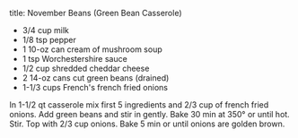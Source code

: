 title: November Beans (Green Bean Casserole)

* 3/4 cup milk
* 1/8 tsp pepper
* 1 10-oz can cream of mushroom soup
* 1 tsp Worchestershire sauce
* 1/2 cup shredded cheddar cheese
* 2 14-oz cans cut green beans (drained)
* 1-1/3 cups French's french fried onions

In 1-1/2 qt casserole mix first 5 ingredients and 2/3 cup of french fried onions.  Add green beans and stir in gently.  Bake 30 min at 350° or until hot.  Stir.  Top with 2/3 cup onions.  Bake 5 min or until onions are golden brown.
